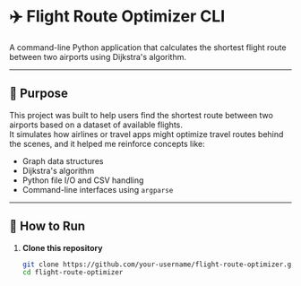 # ✈️ Flight Route Optimizer CLI

A command-line Python application that calculates the shortest flight route between two airports using Dijkstra's algorithm.

---

## 📌 Purpose

This project was built to help users find the shortest route between two airports based on a dataset of available flights.  
It simulates how airlines or travel apps might optimize travel routes behind the scenes, and it helped me reinforce concepts like:

- Graph data structures  
- Dijkstra's algorithm  
- Python file I/O and CSV handling  
- Command-line interfaces using `argparse`

---

## 🚀 How to Run

1. **Clone this repository**  
   ```bash
   git clone https://github.com/your-username/flight-route-optimizer.git
   cd flight-route-optimizer